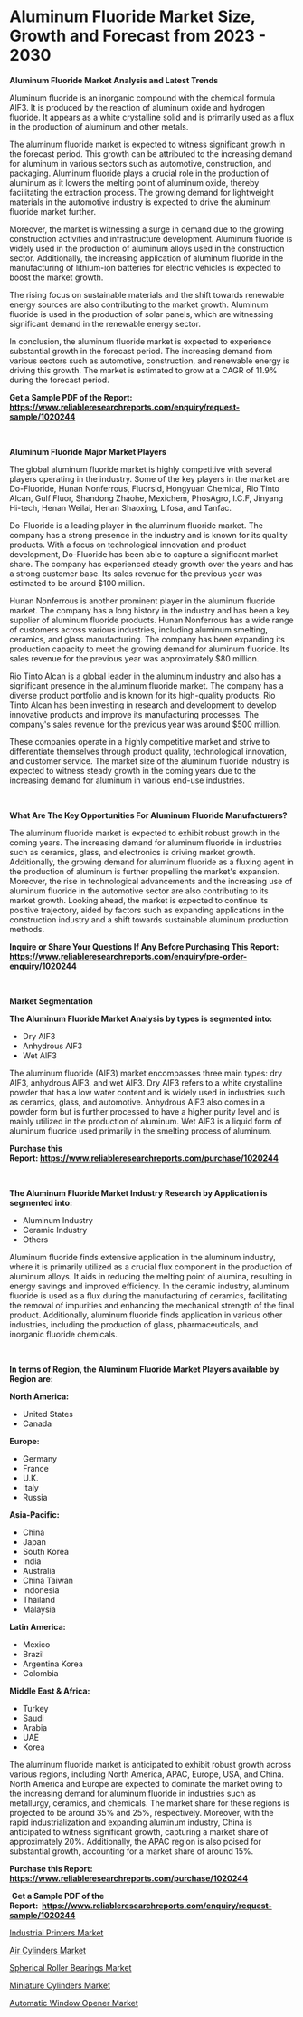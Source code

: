 <p><h1>Aluminum Fluoride Market Size, Growth and Forecast from 2023 - 2030</h1></p><p><strong>Aluminum Fluoride Market Analysis and Latest Trends</strong></p>
<p><p>Aluminum fluoride is an inorganic compound with the chemical formula AlF3. It is produced by the reaction of aluminum oxide and hydrogen fluoride. It appears as a white crystalline solid and is primarily used as a flux in the production of aluminum and other metals.</p><p>The aluminum fluoride market is expected to witness significant growth in the forecast period. This growth can be attributed to the increasing demand for aluminum in various sectors such as automotive, construction, and packaging. Aluminum fluoride plays a crucial role in the production of aluminum as it lowers the melting point of aluminum oxide, thereby facilitating the extraction process. The growing demand for lightweight materials in the automotive industry is expected to drive the aluminum fluoride market further.</p><p>Moreover, the market is witnessing a surge in demand due to the growing construction activities and infrastructure development. Aluminum fluoride is widely used in the production of aluminum alloys used in the construction sector. Additionally, the increasing application of aluminum fluoride in the manufacturing of lithium-ion batteries for electric vehicles is expected to boost the market growth.</p><p>The rising focus on sustainable materials and the shift towards renewable energy sources are also contributing to the market growth. Aluminum fluoride is used in the production of solar panels, which are witnessing significant demand in the renewable energy sector.</p><p>In conclusion, the aluminum fluoride market is expected to experience substantial growth in the forecast period. The increasing demand from various sectors such as automotive, construction, and renewable energy is driving this growth. The market is estimated to grow at a CAGR of 11.9% during the forecast period.</p></p>
<p><strong>Get a Sample PDF of the Report:&nbsp; <a href="https://www.reliableresearchreports.com/enquiry/request-sample/1020244">https://www.reliableresearchreports.com/enquiry/request-sample/1020244</a></strong></p>
<p>&nbsp;</p>
<p><strong>Aluminum Fluoride Major Market Players</strong></p>
<p><p>The global aluminum fluoride market is highly competitive with several players operating in the industry. Some of the key players in the market are Do-Fluoride, Hunan Nonferrous, Fluorsid, Hongyuan Chemical, Rio Tinto Alcan, Gulf Fluor, Shandong Zhaohe, Mexichem, PhosAgro, I.C.F, Jinyang Hi-tech, Henan Weilai, Henan Shaoxing, Lifosa, and Tanfac.</p><p>Do-Fluoride is a leading player in the aluminum fluoride market. The company has a strong presence in the industry and is known for its quality products. With a focus on technological innovation and product development, Do-Fluoride has been able to capture a significant market share. The company has experienced steady growth over the years and has a strong customer base. Its sales revenue for the previous year was estimated to be around $100 million.</p><p>Hunan Nonferrous is another prominent player in the aluminum fluoride market. The company has a long history in the industry and has been a key supplier of aluminum fluoride products. Hunan Nonferrous has a wide range of customers across various industries, including aluminum smelting, ceramics, and glass manufacturing. The company has been expanding its production capacity to meet the growing demand for aluminum fluoride. Its sales revenue for the previous year was approximately $80 million.</p><p>Rio Tinto Alcan is a global leader in the aluminum industry and also has a significant presence in the aluminum fluoride market. The company has a diverse product portfolio and is known for its high-quality products. Rio Tinto Alcan has been investing in research and development to develop innovative products and improve its manufacturing processes. The company's sales revenue for the previous year was around $500 million.</p><p>These companies operate in a highly competitive market and strive to differentiate themselves through product quality, technological innovation, and customer service. The market size of the aluminum fluoride industry is expected to witness steady growth in the coming years due to the increasing demand for aluminum in various end-use industries.</p></p>
<p>&nbsp;</p>
<p><strong>What Are The Key Opportunities For Aluminum Fluoride Manufacturers?</strong></p>
<p><p>The aluminum fluoride market is expected to exhibit robust growth in the coming years. The increasing demand for aluminum fluoride in industries such as ceramics, glass, and electronics is driving market growth. Additionally, the growing demand for aluminum fluoride as a fluxing agent in the production of aluminum is further propelling the market's expansion. Moreover, the rise in technological advancements and the increasing use of aluminum fluoride in the automotive sector are also contributing to its market growth. Looking ahead, the market is expected to continue its positive trajectory, aided by factors such as expanding applications in the construction industry and a shift towards sustainable aluminum production methods.</p></p>
<p><strong>Inquire or Share Your Questions If Any Before Purchasing This Report: <a href="https://www.reliableresearchreports.com/enquiry/pre-order-enquiry/1020244">https://www.reliableresearchreports.com/enquiry/pre-order-enquiry/1020244</a></strong></p>
<p>&nbsp;</p>
<p><strong>Market Segmentation</strong></p>
<p><strong>The Aluminum Fluoride Market Analysis by types is segmented into:</strong></p>
<p><ul><li>Dry AlF3</li><li>Anhydrous AlF3</li><li>Wet AlF3</li></ul></p>
<p><p>The aluminum fluoride (AlF3) market encompasses three main types: dry AlF3, anhydrous AlF3, and wet AlF3. Dry AlF3 refers to a white crystalline powder that has a low water content and is widely used in industries such as ceramics, glass, and automotive. Anhydrous AlF3 also comes in a powder form but is further processed to have a higher purity level and is mainly utilized in the production of aluminum. Wet AlF3 is a liquid form of aluminum fluoride used primarily in the smelting process of aluminum.</p></p>
<p><strong>Purchase this Report:&nbsp;<a href="https://www.reliableresearchreports.com/purchase/1020244">https://www.reliableresearchreports.com/purchase/1020244</a></strong></p>
<p>&nbsp;</p>
<p><strong>The Aluminum Fluoride Market Industry Research by Application is segmented into:</strong></p>
<p><ul><li>Aluminum Industry</li><li>Ceramic Industry</li><li>Others</li></ul></p>
<p><p>Aluminum fluoride finds extensive application in the aluminum industry, where it is primarily utilized as a crucial flux component in the production of aluminum alloys. It aids in reducing the melting point of alumina, resulting in energy savings and improved efficiency. In the ceramic industry, aluminum fluoride is used as a flux during the manufacturing of ceramics, facilitating the removal of impurities and enhancing the mechanical strength of the final product. Additionally, aluminum fluoride finds application in various other industries, including the production of glass, pharmaceuticals, and inorganic fluoride chemicals.</p></p>
<p>&nbsp;</p>
<p><strong>In terms of Region, the Aluminum Fluoride Market Players available by Region are:</strong></p>
<p>
    <p> <strong> North America: </strong>
        <ul>
            <li>United States</li>
            <li>Canada</li>
        </ul>
        </p> 
    <p> <strong> Europe: </strong>
        <ul>
            <li>Germany</li>
            <li>France</li>
            <li>U.K.</li>
            <li>Italy</li>
            <li>Russia</li>
        </ul>
        </p> 
    <p> <strong> Asia-Pacific: </strong>
        <ul>
            <li>China</li>
            <li>Japan</li>
            <li>South Korea</li>
            <li>India</li>
            <li>Australia</li>
            <li>China Taiwan</li>
            <li>Indonesia</li>
            <li>Thailand</li>
            <li>Malaysia</li>
        </ul>
        </p> 
    <p> <strong> Latin America: </strong>
        <ul>
            <li>Mexico</li>
            <li>Brazil</li>
            <li>Argentina Korea</li>
            <li>Colombia</li>
        </ul>
        </p> 
    <p> <strong> Middle East & Africa: </strong>
        <ul>
            <li>Turkey</li>
            <li>Saudi</li>
            <li>Arabia</li>
            <li>UAE</li>
            <li>Korea</li>
        </ul>
    </p>
    </p>
<p><p>The aluminum fluoride market is anticipated to exhibit robust growth across various regions, including North America, APAC, Europe, USA, and China. North America and Europe are expected to dominate the market owing to the increasing demand for aluminum fluoride in industries such as metallurgy, ceramics, and chemicals. The market share for these regions is projected to be around 35% and 25%, respectively. Moreover, with the rapid industrialization and expanding aluminum industry, China is anticipated to witness significant growth, capturing a market share of approximately 20%. Additionally, the APAC region is also poised for substantial growth, accounting for a market share of around 15%.</p></p>
<p><strong>Purchase this Report: <a href="https://www.reliableresearchreports.com/purchase/1020244">https://www.reliableresearchreports.com/purchase/1020244</a></strong></p>
<p>&nbsp;<strong>Get a Sample PDF of the Report:&nbsp;&nbsp;<a href="https://www.reliableresearchreports.com/enquiry/request-sample/1020244">https://www.reliableresearchreports.com/enquiry/request-sample/1020244</a></strong></p>
<p><strong></strong></p>
<p><p><a href="https://medium.com/@olenwuckert56/industrial-printers-market-trends-and-market-analysis-forecasted-for-period-2023-2030-2a8f484715fd">Industrial Printers Market</a></p><p><a href="https://medium.com/@mayankdeswal9588dm/air-cylinders-market-analysis-its-cagr-market-segmentation-and-global-industry-overview-cdecabccc904">Air Cylinders Market</a></p><p><a href="https://medium.com/@kevinbarnes75/spherical-roller-bearings-market-report-reveals-the-latest-trends-and-growth-opportunities-of-this-0b013752bdc1">Spherical Roller Bearings Market</a></p><p><a href="https://medium.com/@santosh.reportprime/miniature-cylinders-market-research-report-its-history-and-forecast-2023-to-2030-1c10b43af881">Miniature Cylinders Market</a></p><p><a href="https://medium.com/@rahulv.reportprime/decoding-automatic-window-opener-market-metrics-market-share-trends-and-growth-patterns-0495a302a298">Automatic Window Opener Market</a></p></p>